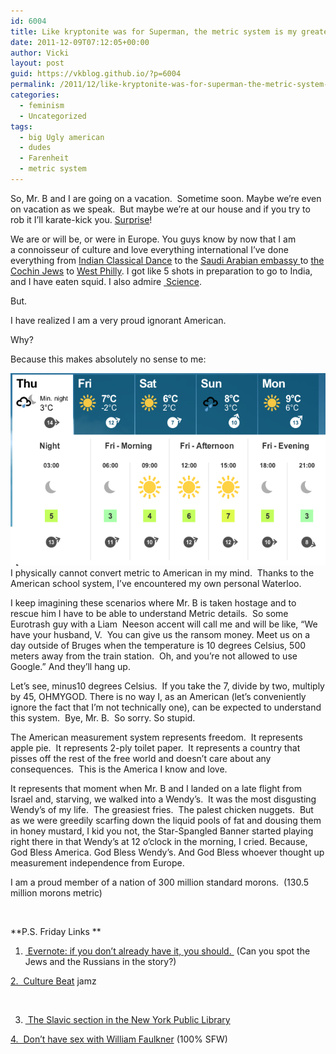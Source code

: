 ```yaml
---
id: 6004
title: Like kryptonite was for Superman, the metric system is my greatest weakness
date: 2011-12-09T07:12:05+00:00
author: Vicki
layout: post
guid: https://vkblog.github.io/?p=6004
permalink: /2011/12/like-kryptonite-was-for-superman-the-metric-system-is-my-greatest-weakness/
categories:
  - feminism
  - Uncategorized
tags:
  - big Ugly american
  - dudes
  - Farenheit
  - metric system
---
```

So, Mr. B and I are going on a vacation.  Sometime soon. Maybe we&#8217;re even on vacation as we speak.  But maybe we&#8217;re at our house and if you try to rob it I&#8217;ll karate-kick you. <a href="http://www.youtube.com/watch?v=_mwOPCl_0sU" target="_blank">Surprise</a>!

We are or will be, or were in Europe. You guys know by now that I am a connoisseur of culture and love everything international I&#8217;ve done everything from <a href="https://vkblog.github.io/2009/09/14/indian-classical-dance-bharatan-what/" target="_blank">Indian Classical Dance</a> to the <a href="https://vkblog.github.io/2010/01/19/mrs-bej-and-bellydancing-after-the-saudi-arabian-embassy/" target="_blank">Saudi Arabian embassy </a>to <a href="https://vkblog.github.io/2009/11/30/dr-maia-singh-and-the-indian-jews-of-israel/" target="_blank">the Cochin Jews</a> to <a href="https://vkblog.github.io/2011/06/29/i-almost-died-for-a-250-discount-on-an-ikea-chair/" target="_blank">West Philly</a>. I got like 5 shots in preparation to go to India, and I have eaten squid. I also admire <a href="http://xkcd.com/54/" target="_blank"> Science</a>.

But.

I have realized I am a very proud ignorant American.

Why?

Because this makes absolutely no sense to me:

<p style="text-align: left;">
  <a href="https://raw.githubusercontent.com/vkblog/vkblog.github.io/master/public/img/2011/12/Screen-shot-2011-12-08-at-10.17.34-PM.png"><img class="aligncenter size-full wp-image-6006" title="Screen shot 2011-12-08 at 10.17.34 PM" src="https://raw.githubusercontent.com/vkblog/vkblog.github.io/master/public/img/2011/12/Screen-shot-2011-12-08-at-10.17.34-PM.png" alt="" width="513" height="308" /></a>I physically cannot convert metric to American in my mind.  Thanks to the American school system, I&#8217;ve encountered my own personal Waterloo.
</p>

<p style="text-align: left;">
  I keep imagining these scenarios where Mr. B is taken hostage and to rescue him I have to be able to understand Metric details.  So some Eurotrash guy with a Liam  Neeson accent will call me and will be like, &#8220;We have your husband, V.  You can give us the ransom money. Meet us on a day outside of Bruges when the temperature is 10 degrees Celsius, 500 meters away from the train station.  Oh, and you&#8217;re not allowed to use Google.&#8221; And they&#8217;ll hang up.
</p>

<p style="text-align: left;">
  Let&#8217;s see, minus10 degrees Celsius.  If you take the 7, divide by two, multiply by 45, OHMYGOD. There is no way I, as an American (let&#8217;s conveniently ignore the fact that I&#8217;m not technically one), can be expected to understand this system.  Bye, Mr. B.  So sorry. So stupid.
</p>

The American measurement system represents freedom.  It represents apple pie.  It represents 2-ply toilet paper.  It represents a country that pisses off the rest of the free world and doesn&#8217;t care about any consequences.  This is the America I know and love.

It represents that moment when Mr. B and I landed on a late flight from Israel and, starving, we walked into a Wendy&#8217;s.  It was the most disgusting Wendy&#8217;s of my life.  The greasiest fries.  The palest chicken nuggets.  But as we were greedily scarfing down the liquid pools of fat and dousing them in honey mustard, I kid you not, the Star-Spangled Banner started playing right there in that Wendy&#8217;s at 12 o&#8217;clock in the morning, I cried. Because, God Bless America. God Bless Wendy&#8217;s. And God Bless whoever thought up measurement independence from Europe.

I am a proud member of a nation of 300 million standard morons.  (130.5 million morons metric)

&nbsp;

**P.S. Friday Links **

1. <a href="http://www.inc.com/magazine/201112/evernote-2011-company-of-the-year.html?nav=pick" target="_blank"> Evernote: if you don&#8217;t already have it, you should. </a> (Can you spot the Jews and the Russians in the story?)

<a href="http://www.youtube.com/watch?v=Lx4lwT6VgM0" target="_blank">2.  Culture Beat</a> jamz

&nbsp;

3. <a href="http://www.thenation.com/article/164881/upheaval-new-york-public-library?page=full" target="_blank"> The Slavic section in the New York Public Library</a>

<a href="http://lareviewofbooks.org/post/13499728771/on-not-rolling-the-log" target="_blank">4.  Don&#8217;t have sex with William Faulkner</a> (100% SFW)